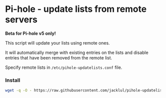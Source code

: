 # Pi-hole - update lists from remote servers

**Beta for Pi-hole v5 only!**

This script will update your lists using remote ones.

It will automatically merge with existing entries on the lists and disable entries that have been removed from the remote list.

Specify remote lists in `/etc/pihole-updatelists.conf` file.

### Install

```bash
wget -q -O - https://raw.githubusercontent.com/jacklul/pihole-updatelists/beta/install.sh | sudo bash
```

